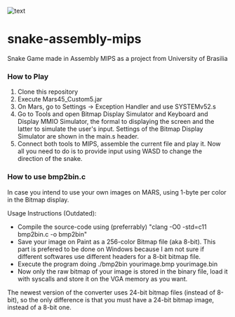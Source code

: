 ![text](https://mikaelmello.com/wp-content/uploads/2017/01/snake2-300x194.png)

# snake-assembly-mips
Snake Game made in Assembly MIPS as a project from University of Brasilia

### How to Play

1. Clone this repository
2. Execute Mars45_Custom5.jar
3. On Mars, go to Settings -> Exception Handler and use SYSTEMv52.s
4. Go to Tools and open Bitmap Display Simulator and Keyboard and Display MMIO Simulator, the formal to displaying the screen and the latter to simulate the user's input. Settings of the Bitmap Display Simulator are shown in the main.s header.
5. Connect both tools to MIPS, assemble the current file and play it. Now all you need to do is to provide input using WASD to change the direction of the snake.

### How to use bmp2bin.c

In case you intend to use your own images on MARS, using 1-byte per color in the Bitmap display.

Usage Instructions (Outdated):
 
- Compile the source-code using (preferrably) "clang -O0 -std=c11 bmp2bin.c -o bmp2bin"
- Save your image on Paint as a 256-color Bitmap file (aka 8-bit). This part is prefered to be done on Windows because I am not sure if different softwares use different headers for a 8-bit bitmap file.
- Execute the program doing ./bmp2bin yourimage.bmp yourimage.bin
- Now only the raw bitmap of your image is stored in the binary file, load it with syscalls and store it on the VGA memory as you want.

The newest version of the converter uses 24-bit bitmap files (instead of 8-bit), so the only difference is that you must have a 24-bit bitmap image, instead of a 8-bit one.